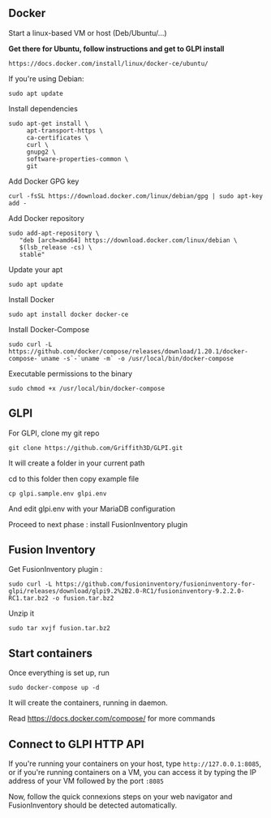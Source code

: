 ## Docker

Start a linux-based VM or host (Deb/Ubuntu/...)

**Get there for Ubuntu, follow instructions and get to GLPI install**
```
https://docs.docker.com/install/linux/docker-ce/ubuntu/
```

If you're using Debian:

```
sudo apt update
```

Install dependencies
```
sudo apt-get install \
     apt-transport-https \
     ca-certificates \
     curl \
     gnupg2 \
     software-properties-common \
     git
```

Add Docker GPG key
```
curl -fsSL https://download.docker.com/linux/debian/gpg | sudo apt-key add -
```

Add Docker repository
```
sudo add-apt-repository \
   "deb [arch=amd64] https://download.docker.com/linux/debian \
   $(lsb_release -cs) \
   stable"
```

Update your apt
```
sudo apt update
```

Install Docker
```
sudo apt install docker docker-ce
```

Install Docker-Compose
```
sudo curl -L https://github.com/docker/compose/releases/download/1.20.1/docker-compose-`uname -s`-`uname -m` -o /usr/local/bin/docker-compose
```

Executable permissions to the binary
```
sudo chmod +x /usr/local/bin/docker-compose
```

## GLPI

For GLPI, clone my git repo
```
git clone https://github.com/Griffith3D/GLPI.git
```
It will create a folder in your current path

cd to this folder then copy example file
```
cp glpi.sample.env glpi.env
```
And edit glpi.env with your MariaDB configuration

Proceed to next phase : install FusionInventory plugin

## Fusion Inventory

Get FusionInventory plugin :
```
sudo curl -L https://github.com/fusioninventory/fusioninventory-for-glpi/releases/download/glpi9.2%2B2.0-RC1/fusioninventory-9.2.2.0-RC1.tar.bz2 -o fusion.tar.bz2 
```

Unzip it
```
sudo tar xvjf fusion.tar.bz2
```

## Start containers
Once everything is set up, run

```
sudo docker-compose up -d
```

It will create the containers, running in daemon.

Read https://docs.docker.com/compose/ for more commands

## Connect to GLPI HTTP API

If you're running your containers on your host, type 
`http://127.0.0.1:8085`, or if you're running containers on a VM, you can access it by typing the IP address of your VM followed by the port `:8085`

Now, follow the quick connexions steps on your web navigator and FusionInventory should be detected automatically.


